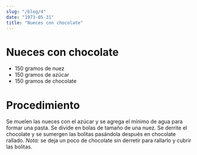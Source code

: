 ```yaml
---
slug: "/blog/4"
date: "1973-05-31"
title: "Nueces con chocolate"
---
```


# Nueces con chocolate

- 150 gramos de nuez
- 150 gramos de azúcar 
- 150 gramos de chocolate 

# Procedimiento 

Se muelen las nueces con el azúcar y se agrega el mínimo de agua para formar una pasta. Se divide en bolas de tamaño de una nuez. Se derrite el chocolate y se sumergen las bolitas pasándola después en chocolate rallado. *Nota:* se deja un poco de chocolate sin derretir para rallarlo y cubrir las bolitas.